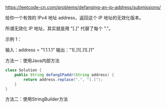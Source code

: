 https://leetcode-cn.com/problems/defanging-an-ip-address/submissions/

给你一个有效的 IPv4 地址 address，返回这个 IP 地址的无效化版本。

所谓无效化 IP 地址，其实就是用 "[.]" 代替了每个 "."。

 

示例 1：

输入：address = "1.1.1.1"
输出："1[.]1[.]1[.]1"

方法一：使用Java内部方法

```java
class Solution {
    public String defangIPaddr(String address) {
        return address.replace(".", "[.]");
    }
}
```

方法二：使用StringBuilder方法